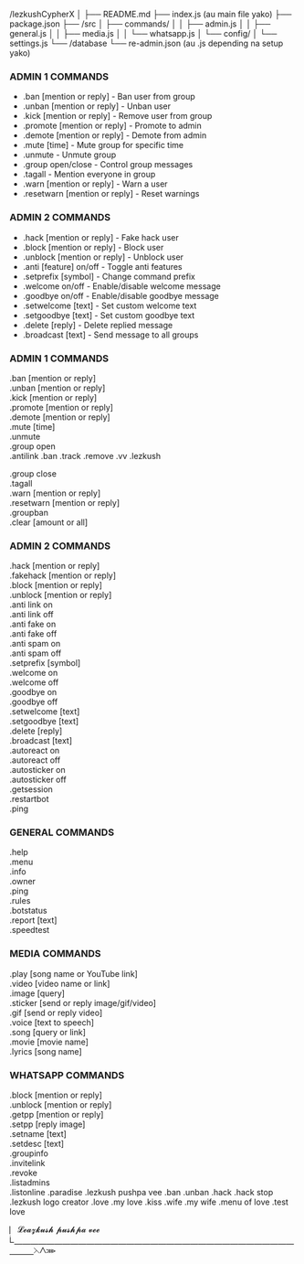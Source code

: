 /lezkushCypherX
│
├── README.md
├── index.js (au main file yako)
├── package.json
├── /src
│   ├── commands/
│   │   ├── admin.js
│   │   ├── general.js
│   │   ├── media.js
│   │   └── whatsapp.js
│   └── config/
│       └── settings.js
└── /database
    └── re-admin.json (au .js depending na setup yako)






### ADMIN 1 COMMANDS
- .ban [mention or reply] - Ban user from group  
- .unban [mention or reply] - Unban user  
- .kick [mention or reply] - Remove user from group  
- .promote [mention or reply] - Promote to admin  
- .demote [mention or reply] - Demote from admin  
- .mute [time] - Mute group for specific time  
- .unmute - Unmute group  
- .group open/close - Control group messages  
- .tagall - Mention everyone in group  
- .warn [mention or reply] - Warn a user  
- .resetwarn [mention or reply] - Reset warnings  

### ADMIN 2 COMMANDS
- .hack [mention or reply] - Fake hack user  
- .block [mention or reply] - Block user  
- .unblock [mention or reply] - Unblock user  
- .anti [feature] on/off - Toggle anti features  
- .setprefix [symbol] - Change command prefix  
- .welcome on/off - Enable/disable welcome message  
- .goodbye on/off - Enable/disable goodbye message  
- .setwelcome [text] - Set custom welcome text  
- .setgoodbye [text] - Set custom goodbye text  
- .delete [reply] - Delete replied message  
- .broadcast [text] - Send message to all groups 



### ADMIN 1 COMMANDS  
.ban [mention or reply]  
.unban [mention or reply]  
.kick [mention or reply]  
.promote [mention or reply]  
.demote [mention or reply]  
.mute [time]  
.unmute  
.group open  
.antilink 
.ban
.track
.remove 
.vv
.lezkush 

.group close  
.tagall  
.warn [mention or reply]  
.resetwarn [mention or reply]  
.groupban  
.clear [amount or all]  

### ADMIN 2 COMMANDS  
.hack [mention or reply]  
.fakehack [mention or reply]  
.block [mention or reply]  
.unblock [mention or reply]  
.anti link on  
.anti link off  
.anti fake on  
.anti fake off  
.anti spam on  
.anti spam off  
.setprefix [symbol]  
.welcome on  
.welcome off  
.goodbye on  
.goodbye off  
.setwelcome [text]  
.setgoodbye [text]  
.delete [reply]  
.broadcast [text]  
.autoreact on  
.autoreact off  
.autosticker on  
.autosticker off  
.getsession  
.restartbot  
.ping  

### GENERAL COMMANDS  
.help  
.menu  
.info  
.owner  
.ping  
.rules  
.botstatus  
.report [text]  
.speedtest  

### MEDIA COMMANDS  
.play [song name or YouTube link]  
.video [video name or link]  
.image [query]  
.sticker [send or reply image/gif/video]  
.gif [send or reply video]  
.voice [text to speech]  
.song [query or link]  
.movie [movie name]  
.lyrics [song name]  
### WHATSAPP COMMANDS  
.block [mention or reply]  
.unblock [mention or reply]  
.getpp [mention or reply]  
.setpp [reply image]  
.setname [text]  
.setdesc [text]  
.groupinfo  
.invitelink  
.revoke  
.listadmins  
.listonline
.paradise
.lezkush pushpa vee 
.ban
.unban
.hack
.hack stop
.lezkush logo creator 
.love
.my love 
.kiss
.wife
.my wife 
.menu of love 
.test love 

  ⎸𝓛𝓮𝓪𝔃𝓴𝓾𝓼𝓱 𝓹𝓾𝓼𝓱𝓹𝓪 𝓿𝓮𝓮 
  ᢺ⎽⎽⎽⎽⎽⎽⎽⎽⎽⎽⎽⎽⎽⎽⎽⎽⎽⎽⎽⎽⎽⎽⎽⎽⎽⎽⎽⎽⎽⎽⎽⎽⎽⎽⎽⎽⎽⎽⋋⋀⋙
 
